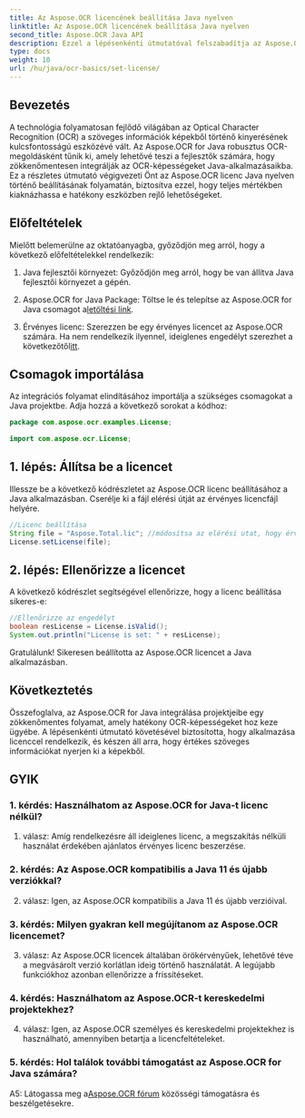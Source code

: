```yaml
---
title: Az Aspose.OCR licencének beállítása Java nyelven
linktitle: Az Aspose.OCR licencének beállítása Java nyelven
second_title: Aspose.OCR Java API
description: Ezzel a lépésenkénti útmutatóval felszabadítja az Aspose.OCR for Java lehetőségeit. Könnyedén állítsa be licencét, és javítsa OCR-képességeit.
type: docs
weight: 10
url: /hu/java/ocr-basics/set-license/
---
```

## Bevezetés

A technológia folyamatosan fejlődő világában az Optical Character Recognition (OCR) a szöveges információk képekből történő kinyerésének kulcsfontosságú eszközévé vált. Az Aspose.OCR for Java robusztus OCR-megoldásként tűnik ki, amely lehetővé teszi a fejlesztők számára, hogy zökkenőmentesen integrálják az OCR-képességeket Java-alkalmazásaikba. Ez a részletes útmutató végigvezeti Önt az Aspose.OCR licenc Java nyelven történő beállításának folyamatán, biztosítva ezzel, hogy teljes mértékben kiaknázhassa e hatékony eszközben rejlő lehetőségeket.

## Előfeltételek

Mielőtt belemerülne az oktatóanyagba, győződjön meg arról, hogy a következő előfeltételekkel rendelkezik:

1. Java fejlesztői környezet: Győződjön meg arról, hogy be van állítva Java fejlesztői környezet a gépén.

2.  Aspose.OCR for Java Package: Töltse le és telepítse az Aspose.OCR for Java csomagot a[letöltési link](https://releases.aspose.com/ocr/java/).

3. Érvényes licenc: Szerezzen be egy érvényes licencet az Aspose.OCR számára. Ha nem rendelkezik ilyennel, ideiglenes engedélyt szerezhet a következőtől[itt](https://purchase.aspose.com/temporary-license/).

## Csomagok importálása

Az integrációs folyamat elindításához importálja a szükséges csomagokat a Java projektbe. Adja hozzá a következő sorokat a kódhoz:

```java
package com.aspose.ocr.examples.License;

import com.aspose.ocr.License;
```

## 1. lépés: Állítsa be a licencet

Illessze be a következő kódrészletet az Aspose.OCR licenc beállításához a Java alkalmazásban. Cserélje ki a fájl elérési útját az érvényes licencfájl helyére.

```java
//Licenc beállítása
String file = "Aspose.Total.lic"; //módosítsa az elérési utat, hogy érvényes licencre mutasson
License.setLicense(file);
```

## 2. lépés: Ellenőrizze a licencet

A következő kódrészlet segítségével ellenőrizze, hogy a licenc beállítása sikeres-e:

```java
//Ellenőrizze az engedélyt
boolean resLicense = License.isValid();
System.out.println("License is set: " + resLicense);
```

Gratulálunk! Sikeresen beállította az Aspose.OCR licencet a Java alkalmazásban.

## Következtetés

Összefoglalva, az Aspose.OCR for Java integrálása projektjeibe egy zökkenőmentes folyamat, amely hatékony OCR-képességeket hoz keze ügyébe. A lépésenkénti útmutató követésével biztosította, hogy alkalmazása licenccel rendelkezik, és készen áll arra, hogy értékes szöveges információkat nyerjen ki a képekből.

## GYIK

### 1. kérdés: Használhatom az Aspose.OCR for Java-t licenc nélkül?

1. válasz: Amíg rendelkezésre áll ideiglenes licenc, a megszakítás nélküli használat érdekében ajánlatos érvényes licenc beszerzése.

### 2. kérdés: Az Aspose.OCR kompatibilis a Java 11 és újabb verziókkal?

2. válasz: Igen, az Aspose.OCR kompatibilis a Java 11 és újabb verzióival.

### 3. kérdés: Milyen gyakran kell megújítanom az Aspose.OCR licencemet?

3. válasz: Az Aspose.OCR licencek általában örökérvényűek, lehetővé téve a megvásárolt verzió korlátlan ideig történő használatát. A legújabb funkciókhoz azonban ellenőrizze a frissítéseket.

### 4. kérdés: Használhatom az Aspose.OCR-t kereskedelmi projektekhez?

4. válasz: Igen, az Aspose.OCR személyes és kereskedelmi projektekhez is használható, amennyiben betartja a licencfeltételeket.

### 5. kérdés: Hol találok további támogatást az Aspose.OCR for Java számára?

 A5: Látogassa meg a[Aspose.OCR fórum](https://forum.aspose.com/c/ocr/16) közösségi támogatásra és beszélgetésekre.